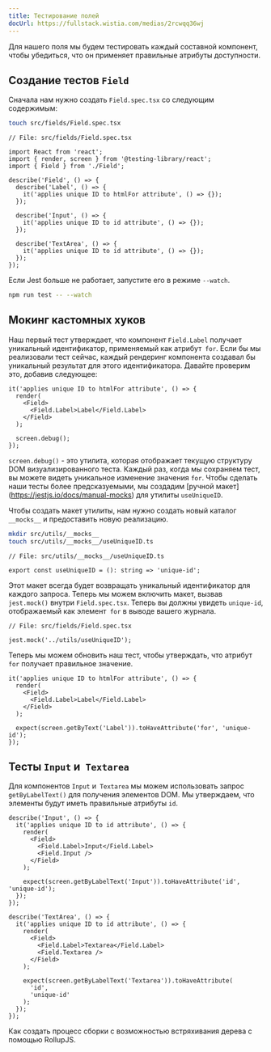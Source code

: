 ```yaml
---
title: Тестирование полей
docUrl: https://fullstack.wistia.com/medias/2rcwqq36wj
---
```


Для нашего поля мы будем тестировать каждый составной компонент, чтобы убедиться, что он применяет правильные атрибуты доступности.

## Создание тестов `Field`

Сначала нам нужно создать `Field.spec.tsx` со следующим содержимым:

```bash
touch src/fields/Field.spec.tsx
```

```tsx
// File: src/fields/Field.spec.tsx

import React from 'react';
import { render, screen } from '@testing-library/react';
import { Field } from './Field';

describe('Field', () => {
  describe('Label', () => {
    it('applies unique ID to htmlFor attribute', () => {});
  });

  describe('Input', () => {
    it('applies unique ID to id attribute', () => {});
  });

  describe('TextArea', () => {
    it('applies unique ID to id attribute', () => {});
  });
});
```

Если Jest больше не работает, запустите его в режиме `--watch`.

```bash
npm run test -- --watch
```

## Мокинг кастомных хуков

Наш первый тест утверждает, что компонент `Field.Label` получает уникальный идентификатор, применяемый как атрибут` for`. Если бы мы реализовали тест сейчас, каждый рендеринг компонента создавал бы уникальный результат для этого идентификатора. Давайте проверим это, добавив следующее:

```tsx
it('applies unique ID to htmlFor attribute', () => {
  render(
    <Field>
      <Field.Label>Label</Field.Label>
    </Field>
  );

  screen.debug();
});
```

`screen.debug()` - это утилита, которая отображает текущую структуру DOM визуализированного теста. Каждый раз, когда мы сохраняем тест, вы можете видеть уникальное изменение значения `for`. Чтобы сделать наши тесты более предсказуемыми, мы создадим [ручной макет] (https://jestjs.io/docs/manual-mocks) для утилиты `useUniqueID`.

Чтобы создать макет утилиты, нам нужно создать новый каталог `__mocks__` и предоставить новую реализацию.

```bash
mkdir src/utils/__mocks__
touch src/utils/__mocks__/useUniqueID.ts
```

```tsx
// File: src/utils/__mocks__/useUniqueID.ts

export const useUniqueID = (): string => 'unique-id';
```

Этот макет всегда будет возвращать уникальный идентификатор для каждого запроса. Теперь мы можем включить макет, вызвав `jest.mock()` внутри `Field.spec.tsx`. Теперь вы должны увидеть `unique-id`, отображаемый как элемент` for` в выводе вашего журнала.

```tsx
// File: src/fields/Field.spec.tsx

jest.mock('../utils/useUniqueID');
```

Теперь мы можем обновить наш тест, чтобы утверждать, что атрибут `for` получает правильное значение.

```tsx
it('applies unique ID to htmlFor attribute', () => {
  render(
    <Field>
      <Field.Label>Label</Field.Label>
    </Field>
  );

  expect(screen.getByText('Label')).toHaveAttribute('for', 'unique-id');
});
```

## Тесты `Input` и` Textarea`

Для компонентов `Input` и` Textarea` мы можем использовать запрос `getByLabelText()` для получения элементов DOM. Мы утверждаем, что элементы будут иметь правильные атрибуты `id`.

```tsx
describe('Input', () => {
  it('applies unique ID to id attribute', () => {
    render(
      <Field>
        <Field.Label>Input</Field.Label>
        <Field.Input />
      </Field>
    );

    expect(screen.getByLabelText('Input')).toHaveAttribute('id', 'unique-id');
  });
});

describe('TextArea', () => {
  it('applies unique ID to id attribute', () => {
    render(
      <Field>
        <Field.Label>Textarea</Field.Label>
        <Field.Textarea />
      </Field>
    );

    expect(screen.getByLabelText('Textarea')).toHaveAttribute(
      'id',
      'unique-id'
    );
  });
});
```

Как создать процесс сборки с возможностью встряхивания дерева с помощью RollupJS.
